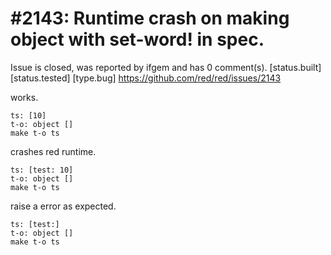 
#2143: Runtime crash on making object with set-word! in spec.
================================================================================
Issue is closed, was reported by ifgem and has 0 comment(s).
[status.built] [status.tested] [type.bug]
<https://github.com/red/red/issues/2143>

works.

```
ts: [10]
t-o: object []
make t-o ts
```

crashes red runtime.

```
ts: [test: 10]
t-o: object []
make t-o ts
```

raise a error as expected.

```
ts: [test:]
t-o: object []
make t-o ts
```



